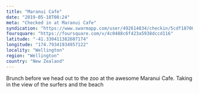 ```yaml
---
title: "Maranui Cafe"
date: "2019-05-18T08:24"
meta: "Checked in at Maranui Cafe"
syndication: "https://www.swarmapp.com/user/492614834/checkin/5cdf1870065ef5002c1785b0"
foursquare: "https://foursquare.com/v/4c0488c6f423a5938dccd116"
latitude: "-41.330411382607174"
longitude: "174.79341934957122"
locality: "Wellington"
region: "Wellington"
country: "New Zealand"
---
```

Brunch before we head out to the zoo at the awesome Maranui Cafe. Taking in the view of the surfers and the beach
